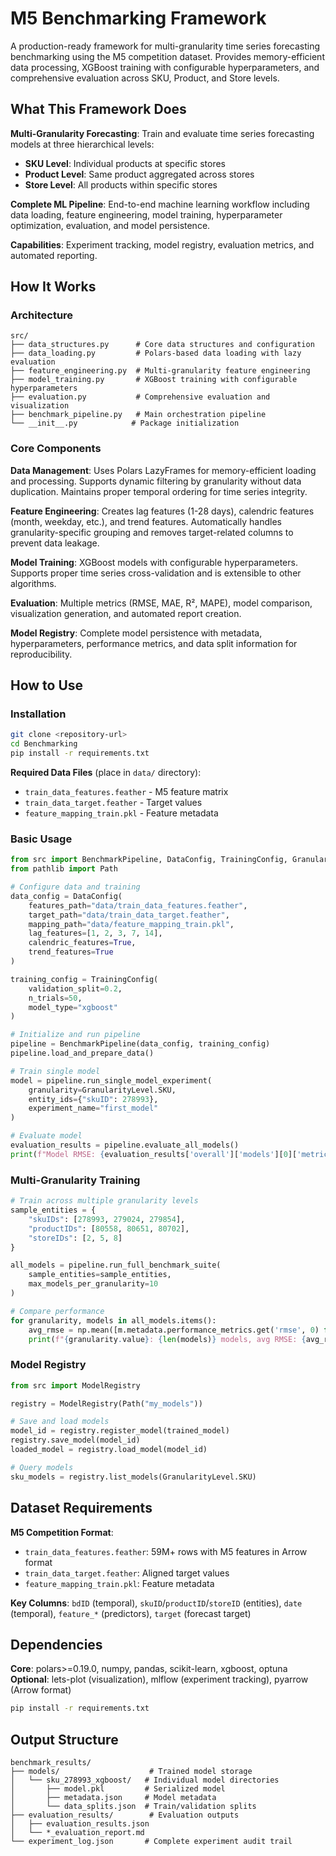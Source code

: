 # M5 Benchmarking Framework

A production-ready framework for multi-granularity time series forecasting benchmarking using the M5 competition dataset. Provides memory-efficient data processing, XGBoost training with configurable hyperparameters, and comprehensive evaluation across SKU, Product, and Store levels.

## What This Framework Does

**Multi-Granularity Forecasting**: Train and evaluate time series forecasting models at three hierarchical levels:
- **SKU Level**: Individual products at specific stores
- **Product Level**: Same product aggregated across stores  
- **Store Level**: All products within specific stores

**Complete ML Pipeline**: End-to-end machine learning workflow including data loading, feature engineering, model training, hyperparameter optimization, evaluation, and model persistence.

**Capabilities**: Experiment tracking, model registry, evaluation metrics, and automated reporting.

## How It Works

### Architecture
```
src/
├── data_structures.py      # Core data structures and configuration
├── data_loading.py         # Polars-based data loading with lazy evaluation
├── feature_engineering.py  # Multi-granularity feature engineering  
├── model_training.py       # XGBoost training with configurable hyperparameters
├── evaluation.py           # Comprehensive evaluation and visualization
├── benchmark_pipeline.py   # Main orchestration pipeline
└── __init__.py            # Package initialization
```

### Core Components

**Data Management**: Uses Polars LazyFrames for memory-efficient loading and processing. Supports dynamic filtering by granularity without data duplication. Maintains proper temporal ordering for time series integrity.

**Feature Engineering**: Creates lag features (1-28 days), calendric features (month, weekday, etc.), and trend features. Automatically handles granularity-specific grouping and removes target-related columns to prevent data leakage.

**Model Training**: XGBoost models with configurable hyperparameters. Supports proper time series cross-validation and is extensible to other algorithms.

**Evaluation**: Multiple metrics (RMSE, MAE, R², MAPE), model comparison, visualization generation, and automated report creation.

**Model Registry**: Complete model persistence with metadata, hyperparameters, performance metrics, and data split information for reproducibility.

## How to Use

### Installation

```bash
git clone <repository-url>
cd Benchmarking
pip install -r requirements.txt
```

**Required Data Files** (place in `data/` directory):
- `train_data_features.feather` - M5 feature matrix
- `train_data_target.feather` - Target values  
- `feature_mapping_train.pkl` - Feature metadata

### Basic Usage

```python
from src import BenchmarkPipeline, DataConfig, TrainingConfig, GranularityLevel
from pathlib import Path

# Configure data and training
data_config = DataConfig(
    features_path="data/train_data_features.feather",
    target_path="data/train_data_target.feather",
    mapping_path="data/feature_mapping_train.pkl",
    lag_features=[1, 2, 3, 7, 14],
    calendric_features=True,
    trend_features=True
)

training_config = TrainingConfig(
    validation_split=0.2,
    n_trials=50,
    model_type="xgboost"
)

# Initialize and run pipeline
pipeline = BenchmarkPipeline(data_config, training_config)
pipeline.load_and_prepare_data()

# Train single model
model = pipeline.run_single_model_experiment(
    granularity=GranularityLevel.SKU,
    entity_ids={"skuID": 278993},
    experiment_name="first_model"
)

# Evaluate model
evaluation_results = pipeline.evaluate_all_models()
print(f"Model RMSE: {evaluation_results['overall']['models'][0]['metrics']['rmse']:.4f}")
```

### Multi-Granularity Training

```python
# Train across multiple granularity levels
sample_entities = {
    "skuIDs": [278993, 279024, 279854],
    "productIDs": [80558, 80651, 80702],
    "storeIDs": [2, 5, 8]
}

all_models = pipeline.run_full_benchmark_suite(
    sample_entities=sample_entities,
    max_models_per_granularity=10
)

# Compare performance
for granularity, models in all_models.items():
    avg_rmse = np.mean([m.metadata.performance_metrics.get('rmse', 0) for m in models])
    print(f"{granularity.value}: {len(models)} models, avg RMSE: {avg_rmse:.4f}")
```

### Model Registry

```python
from src import ModelRegistry

registry = ModelRegistry(Path("my_models"))

# Save and load models
model_id = registry.register_model(trained_model)
registry.save_model(model_id)
loaded_model = registry.load_model(model_id)

# Query models
sku_models = registry.list_models(GranularityLevel.SKU)
```

## Dataset Requirements

**M5 Competition Format**:
- `train_data_features.feather`: 59M+ rows with M5 features in Arrow format
- `train_data_target.feather`: Aligned target values
- `feature_mapping_train.pkl`: Feature metadata

**Key Columns**: `bdID` (temporal), `skuID`/`productID`/`storeID` (entities), `date` (temporal), `feature_*` (predictors), `target` (forecast target)


## Dependencies

**Core**: polars>=0.19.0, numpy, pandas, scikit-learn, xgboost, optuna  
**Optional**: lets-plot (visualization), mlflow (experiment tracking), pyarrow (Arrow format)

```bash
pip install -r requirements.txt
```

## Output Structure

```
benchmark_results/
├── models/                    # Trained model storage
│   └── sku_278993_xgboost/   # Individual model directories
│       ├── model.pkl         # Serialized model
│       ├── metadata.json     # Model metadata
│       └── data_splits.json  # Train/validation splits
├── evaluation_results/        # Evaluation outputs
│   ├── evaluation_results.json
│   └── *_evaluation_report.md
└── experiment_log.json       # Complete experiment audit trail
```
